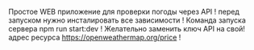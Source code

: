 Простое WEB приложение для проверки погоды через API !
перед запуском нужно инсталировать все зависимости !
Команда запуска сервера npm run start:dev !
Желательно заменить ключ API на свой!
адрес ресурса https://openweathermap.org/price !